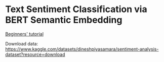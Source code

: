 # Text Sentiment Classification via BERT Semantic Embedding

[Beginners' tutorial](https://icpr2024.org/)

Download data: https://www.kaggle.com/datasets/dineshpiyasamara/sentiment-analysis-dataset?resource=download
